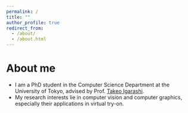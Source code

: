 ```yaml
---
permalink: /
title: ""
author_profile: true
redirect_from: 
  - /about/
  - /about.html
---
```


# About me

- I am a PhD student in the Computer Science Department at the University of Tokyo, advised by Prof. [Takeo Igarashi](https://www-ui.is.s.u-tokyo.ac.jp/~takeo/index.html).
- My research interests lie in computer vision and computer graphics, especially their applications in virtual try-on.

